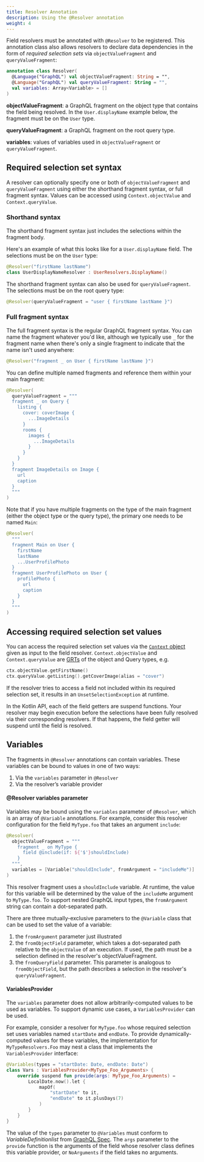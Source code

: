 ```yaml
---
title: Resolver Annotation
description: Using the @Resolver annotation
weight: 4
---
```


Field resolvers must be annotated with `@Resolver` to be registered. This annotation class also allows resolvers to declare data dependencies in the form of *required selection sets* via `objectValueFragment` and `queryValueFragment`:

```kotlin
annotation class Resolver(
  @Language("GraphQL") val objectValueFragment: String = "",
  @Language("GraphQL") val queryValueFragment: String = "",
  val variables: Array<Variable> = []
)
```

**objectValueFragment**: a GraphQL fragment on the object type that contains the field being resolved. In the `User.displayName` example below, the fragment must be on the `User` type.

**queryValueFragment**: a GraphQL fragment on the root query type.

**variables**: values of variables used in `objectValueFragment` or `queryValueFragment`.

## Required selection set syntax

A resolver can optionally specify one or both of `objectValueFragment` and `queryValueFragment` using either the shorthand fragment syntax, or full fragment syntax. Values can be accessed using `Context.objectValue` and `Context.queryValue`.

### Shorthand syntax

The shorthand fragment syntax just includes the selections within the fragment body.

Here's an example of what this looks like for a `User.displayName` field. The selections must be on the `User` type:

```kotlin
@Resolver("firstName lastName")
class UserDisplayNameResolver : UserResolvers.DisplayName()
```
The shorthand fragment syntax can also be used for `queryValueFragment`. The selections must be on the root query type:

```kotlin
@Resolver(queryValueFragment = "user { firstName lastName }")
```

### Full fragment syntax

The full fragment syntax is the regular GraphQL fragment syntax. You can name the fragment whatever you'd like, although we typically use `_` for the fragment name when there's only a single fragment to indicate that the name isn't used anywhere:

```kotlin
@Resolver("fragment _ on User { firstName lastName }")
```

You can define multiple named fragments and reference them within your main fragment:
```kotlin
@Resolver(
  queryValueFragment = """
  fragment _ on Query {
    listing {
      cover: coverImage {
        ...ImageDetails
      }
      rooms {
        images {
          ...ImageDetails
        }
      }
    }
  }
  fragment ImageDetails on Image {
    url
    caption
  }
  """
)
```

Note that if you have multiple fragments on the type of the main fragment (either the object type or the query type), the primary one needs to be named `Main`:

```kotlin
@Resolver(
  """
  fragment Main on User {
    firstName
    lastName
    ...UserProfilePhoto
  }
  fragment UserProfilePhoto on User {
    profilePhoto {
      url
      caption
    }
  }
  """
)
```

## Accessing required selection set values
You can access the required selection set values via the [`Context` object](/docs/resolvers/field_resolvers/#context) given as input to the field resolver. `Context.objectValue` and `Context.queryValue` are [GRTs](/docs/generated_code/) of the object and Query types, e.g.

```kotlin
ctx.objectValue.getFirstName()
ctx.queryValue.getListing().getCoverImage(alias = "cover")
```

If the resolver tries to access a field not included within its required selection set, it results in an `UnsetSelectionException` at runtime.

In the Kotlin API, each of the field getters are suspend functions. Your resolver may begin execution before the selections have been fully resolved via their corresponding resolvers. If that happens, the field getter will suspend until the field is resolved.

## Variables

The fragments in `@Resolver` annotations can contain variables. These variables can be bound to values in one of two ways:

1. Via the `variables` parameter in `@Resolver`
2. Via the resolver’s variable provider

#### @Resolver variables parameter

Variables may be bound using the `variables` parameter of `@Resolver`, which is an array of `@Variable` annotations. For example, consider this resolver configuration for the field `MyType.foo` that takes an argument `include`:

```kotlin
@Resolver(
  objectValueFragment = """
    fragment _ on MyType {
      field @include(if: ${'$'}shouldInclude)
    }
  """,
  variables = [Variable("shouldInclude", fromArgument = "includeMe")]
)
```

This resolver fragment uses a `shouldInclude` variable. At runtime, the value for this variable will be determined by the value of the `includeMe` argument to `MyType.foo`. To support nested GraphQL input types, the `fromArgument` string can contain a dot-separated path.

There are three mutually-exclusive parameters to the `@Variable` class that can be used to set the value of a variable:

1. the `fromArgument` parameter just illustrated
2. the `fromObjectField` parameter, which takes a dot-separated path relative to the `objectValue` of an execution. If used, the path must be a selection defined in the resolver's objectValueFragment.
3. the `fromQueryField` parameter. This parameter is analogous to `fromObjectField`, but the path describes a selection in the resolver's `queryValueFragment`.

#### VariablesProvider

The `variables` parameter does not allow arbitrarily-computed values to be used as variables. To support dynamic use cases, a `VariablesProvider` can be used.

For example, consider a resolver for `MyType.foo` whose required selection set uses variables named `startDate` and `endDate`. To provide dynamically-computed values for these variables, the implementation for `MyTypeResolvers.Foo` may nest a class that implements the `VariablesProvider` interface:

```kotlin
@Variables(types = "startDate: Date, endDate: Date")
class Vars : VariablesProvider<MyType_Foo_Arguments> {
    override suspend fun provide(args: MyType_Foo_Arguments) =
        LocalDate.now().let {
            mapOf(
                "startDate" to it,
                "endDate" to it.plusDays(7)
            )
        }
    }
}
```

The value of the `types` parameter to `@Variables` must conform to *VariableDefinitionlist* from [GraphQL Spec](https://spec.graphql.org/draft/#sec-Language.Variables). The `args` parameter to the `provide` function is the arguments of the field whose resolver class defines this variable provider, or `NoArguments` if the field takes no arguments.
